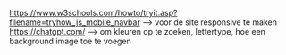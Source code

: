 https://www.w3schools.com/howto/tryit.asp?filename=tryhow_js_mobile_navbar --> voor de site responsive te maken
https://chatgpt.com/ --> om kleuren op te zoeken, lettertype, hoe een background image toe te voegen
